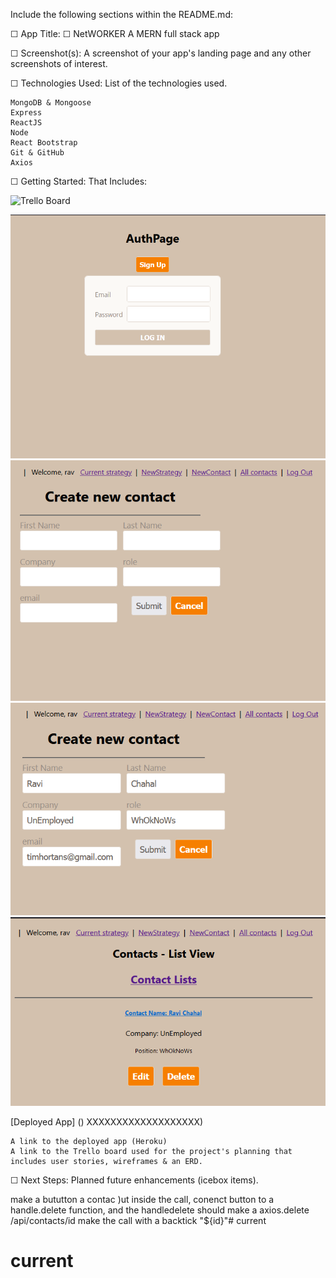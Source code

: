 Include the following sections within the README.md:

☐ App Title: 
☐ NetWORKER A MERN full stack app



☐ Screenshot(s): A screenshot of your app's landing page and any other screenshots of interest.



☐ Technologies Used: List of the technologies used.

    MongoDB & Mongoose
    Express
    ReactJS
    Node
    React Bootstrap
    Git & GitHub
    Axios



☐ Getting Started: That Includes:

 ![Trello Board](./IMages/Trello.png)  

 ![Login Page](./IMages/Login.png)
 ![New Contacts](./IMages/NewUser.png)
 ![Enter Contacts](./IMages/EnterNewContact.png)
 ![See Cotacts](./IMages/Contact%20list.png)
 
 


 [Deployed App] () XXXXXXXXXXXXXXXXXXX)  
 

    A link to the deployed app (Heroku)
    A link to the Trello board used for the project's planning that includes user stories, wireframes & an ERD.

☐ Next Steps: Planned future enhancements (icebox items).

make a bututton a contac )ut inside the call,   conenct button to a handle.delete function, and the handledelete should make a axios.delete /api/contacts/id   make the call with a backtick "${id}"# current
# current
